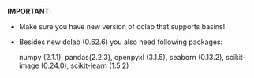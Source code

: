 **IMPORTANT**: 
- Make sure you have new version of dclab that supports basins!
- Besides new dclab (0.62.6) you also need following packages:

    numpy (2.1.1), pandas(2.2.3), openpyxl (3.1.5), seaborn (0.13.2), scikit-image (0.24.0), scikit-learn (1.5.2)

